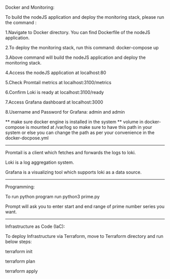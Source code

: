 Docker and Monitoring:

To build the nodeJS application and deploy the monitoring stack, please run the command : 

1.Navigate to Docker directory. You can find Dockerfile of the nodeJS application.

2.To deploy the monitoring stack, run this command: docker-compose up

3.Above command will build the nodeJS application and deploy the monitoring stack.

4.Access the nodeJS application at localhost:80

5.Check Promtail metrics at localhost:3100/metrics

6.Confirm Loki is ready at localhost:3100/ready

7.Access Grafana dashboard at localhost:3000

8.Username and Password for Grafana: admin and admin

** make sure docker engine is installed in the system
** volume in docker-compose is mounted at /var/log so make sure to have this path in your system or else you can change the path as per your convenience in the docker-docpose.yml

--------------------

Promtail is a client which fetches and forwards the logs to loki.

Loki is a log aggregation system.

Grafana is a visualizing tool which supports loki as a data source.

-------------------

Programming:

To run python program run python3 prime.py

Prompt will ask you to enter start and end range of prime number series you want.

-------------------

Infrastructure as Code (IaC):

To deploy Infrastructure via Terraform, move to Terraform directory and run below steps:

terraform init

terraform plan

terraform apply 
